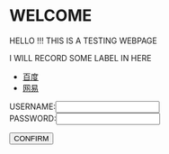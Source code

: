 <h1> WELCOME </h1>
<p>HELLO !!! THIS IS A TESTING WEBPAGE</p>
<body background="D:\Documents\Pictures\Saved Pictures\A1.jpg">
<p>I WILL RECORD SOME LABEL IN HERE </p>
<ul>
  <li> <a href="https://www.baidu.com/">百度</a> </li>
  <li> <a href="https://www.163.com/">网易</a> </li>
</ul>
<form>
  USERNAME:<input type="text" name="username"><br>
  PASSWORD:<input type="password" name="password">
  <p><input type="submit" value="CONFIRM"></p>
</form>
  
